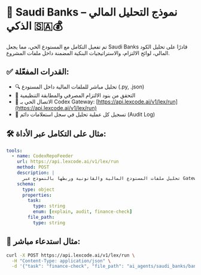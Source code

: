 # 🏦 Saudi Banks – نموذج التحليل المالي الذكي 🇸🇦💰

تم تفعيل التكامل مع المستودع الحي، مما يجعل Saudi Banks قادرًا على تحليل الكود المالي، لوائح الالتزام، والاستراتيجيات البنكية المضمنة داخل ملفات المشروع.

## ✅ القدرات المفعّلة:

- 🔍 تحليل مباشر للملفات المالية داخل المستودع (.py, .json)
- 🧾 التحقق من بنود الالتزام المصرفي والمطابقة التنظيمية
- 📡 الاتصال الحي بـ Codex Gateway: [https://api.lexcode.ai/v1/lex/run](https://api.lexcode.ai/v1/lex/run)
- 🔁 تسجيل كل عملية تحليل في سجل استعلامات دائم (Audit Log)

## 🛠️ مثال على التكامل عبر الأداة:

```yaml
tools:
  - name: CodexRepoFeeder
    url: https://api.lexcode.ai/v1/lex/run
    method: POST
    description: |
      تحليل ملفات المستودع المالية والقانونية وربطها بالنموذج عبر Gateway حي.
    schema:
      type: object
      properties:
        task:
          type: string
          enum: [explain, audit, finance-check]
        file_path:
          type: string
```

## 💬 مثال استدعاء مباشر:

```bash
curl -X POST https://api.lexcode.ai/v1/lex/run \
  -H "Content-Type: application/json" \
  -d '{"task": "finance-check", "file_path": "ai_agents/saudi_banks/bank_compliance.py"}'
```

